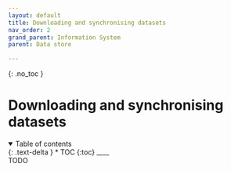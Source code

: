 ```yaml
---
layout: default
title: Downloading and synchronising datasets
nav_order: 2
grand_parent: Information System
parent: Data store

---
```

{: .no_toc }
# Downloading and synchronising datasets
<details  open markdown="block">
  <summary>
    Table of contents
  </summary>
{: .text-delta }
* TOC
{:toc}
____
</details>
TODO